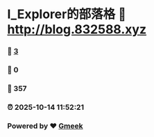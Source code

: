 # I_Explorer的部落格 :link: http://blog.832588.xyz 
### :page_facing_up: [3](http://blog.832588.xyz/tag.html) 
### :speech_balloon: 0 
### :hibiscus: 357 
### :alarm_clock: 2025-10-14 11:52:21 
### Powered by :heart: [Gmeek](https://github.com/Meekdai/Gmeek)
